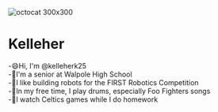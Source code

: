 ![octocat 300x300](https://github.com/user-attachments/assets/dfbad5a3-1ef3-4b84-8355-791ea4d35fca)<br/>
# Kelleher
-😄Hi, I'm @kelleherk25\
-🏫I'm a senior at Walpole High School\
-🤖I like building robots for the FIRST Robotics Competition\
-🥁In my free time, I play drums, especially Foo Fighters songs\
-🏀I watch Celtics games while I do homework

